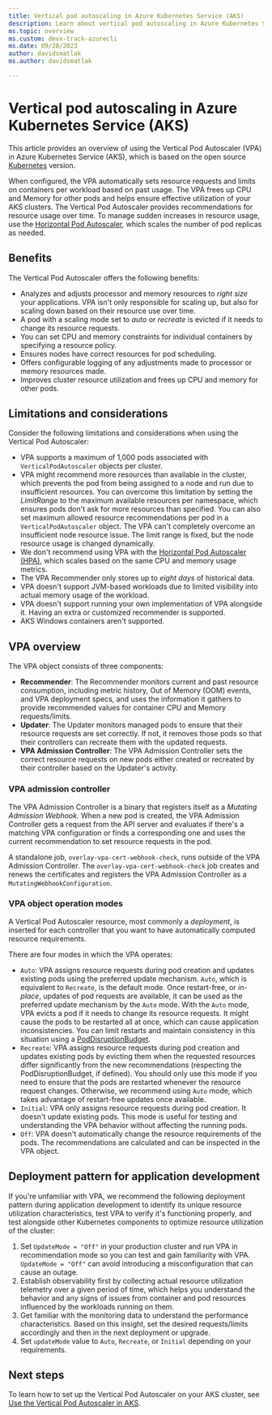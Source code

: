 ```yaml
---
title: Vertical pod autoscaling in Azure Kubernetes Service (AKS)
description: Learn about vertical pod autoscaling in Azure Kubernetes Service (AKS) using the Vertical Pod Autoscaler (VPA).
ms.topic: overview
ms.custom: devx-track-azurecli
ms.date: 09/28/2023
author: davidsmatlak
ms.author: davidsmatlak

---
```


# Vertical pod autoscaling in Azure Kubernetes Service (AKS)

This article provides an overview of using the Vertical Pod Autoscaler (VPA) in Azure Kubernetes Service (AKS), which is based on the open source [Kubernetes](https://github.com/kubernetes/autoscaler/tree/master/vertical-pod-autoscaler) version.

When configured, the VPA automatically sets resource requests and limits on containers per workload based on past usage. The VPA frees up CPU and Memory for other pods and helps ensure effective utilization of your AKS clusters. The Vertical Pod Autoscaler provides recommendations for resource usage over time. To manage sudden increases in resource usage, use the [Horizontal Pod Autoscaler][horizontal-pod-autoscaling], which scales the number of pod replicas as needed.

## Benefits

The Vertical Pod Autoscaler offers the following benefits:

* Analyzes and adjusts processor and memory resources to *right size* your applications. VPA isn't only responsible for scaling up, but also for scaling down based on their resource use over time.
* A pod with a scaling mode set to *auto* or *recreate* is evicted if it needs to change its resource requests.
* You can set CPU and memory constraints for individual containers by specifying a resource policy.
* Ensures nodes have correct resources for pod scheduling.
* Offers configurable logging of any adjustments made to processor or memory resources made.
* Improves cluster resource utilization and frees up CPU and memory for other pods.

## Limitations and considerations

Consider the following limitations and considerations when using the Vertical Pod Autoscaler:

* VPA supports a maximum of 1,000 pods associated with `VerticalPodAutoscaler` objects per cluster.
* VPA might recommend more resources than available in the cluster, which prevents the pod from being assigned to a node and run due to insufficient resources. You can overcome this limitation by setting the *LimitRange* to the maximum available resources per namespace, which ensures pods don't ask for more resources than specified. You can also set maximum allowed resource recommendations per pod in a `VerticalPodAutoscaler` object. The VPA can't completely overcome an insufficient node resource issue. The limit range is fixed, but the node resource usage is changed dynamically.
* We don't recommend using VPA with the [Horizontal Pod Autoscaler (HPA)][horizontal-pod-autoscaler-overview], which scales based on the same CPU and memory usage metrics.
* The VPA Recommender only stores up to *eight days* of historical data.
* VPA doesn't support JVM-based workloads due to limited visibility into actual memory usage of the workload.
* VPA doesn't support running your own implementation of VPA alongside it. Having an extra or customized recommender is supported.
* AKS Windows containers aren't supported.

## VPA overview

The VPA object consists of three components:

* **Recommender**: The Recommender monitors current and past resource consumption, including metric history, Out of Memory (OOM) events, and VPA deployment specs, and uses the information it gathers to provide recommended values for container CPU and Memory requests/limits.
* **Updater**: The Updater monitors managed pods to ensure that their resource requests are set correctly. If not, it removes those pods so that their controllers can recreate them with the updated requests.
* **VPA Admission Controller**: The VPA Admission Controller sets the correct resource requests on new pods either created or recreated by their controller based on the Updater's activity.

### VPA admission controller

The VPA Admission Controller is a binary that registers itself as a *Mutating Admission Webhook*. When a new pod is created, the VPA Admission Controller gets a request from the API server and evaluates if there's a matching VPA configuration or finds a corresponding one and uses the current recommendation to set resource requests in the pod.

A standalone job, `overlay-vpa-cert-webhook-check`, runs outside of the VPA Admission Controller. The `overlay-vpa-cert-webhook-check` job creates and renews the certificates and registers the VPA Admission Controller as a `MutatingWebhookConfiguration`.

### VPA object operation modes

A Vertical Pod Autoscaler resource, most commonly a *deployment*, is inserted for each controller that you want to have automatically computed resource requirements.

There are four modes in which the VPA operates:

* `Auto`: VPA assigns resource requests during pod creation and updates existing pods using the preferred update mechanism. `Auto`, which is equivalent to `Recreate`, is the default mode. Once restart-free, or *in-place*, updates of pod requests are available, it can be used as the preferred update mechanism by the `Auto` mode. With the `Auto` mode, VPA evicts a pod if it needs to change its resource requests. It might cause the pods to be restarted all at once, which can cause application inconsistencies. You can limit restarts and maintain consistency in this situation using a [PodDisruptionBudget][pod-disruption-budget].
* `Recreate`: VPA assigns resource requests during pod creation and updates existing pods by evicting them when the requested resources differ significantly from the new recommendations (respecting the PodDisruptionBudget, if defined). You should only use this mode if you need to ensure that the pods are restarted whenever the resource request changes. Otherwise, we recommend using  `Auto` mode, which takes advantage of restart-free updates once available.
* `Initial`: VPA only assigns resource requests during pod creation. It doesn't update existing pods. This mode is useful for testing and understanding the VPA behavior without affecting the running pods.
* `Off`: VPA doesn't automatically change the resource requirements of the pods. The recommendations are calculated and can be inspected in the VPA object.

## Deployment pattern for application development

If you're unfamiliar with VPA, we recommend the following deployment pattern during application development to identify its unique resource utilization characteristics, test VPA to verify it's functioning properly, and test alongside other Kubernetes components to optimize resource utilization of the cluster:

1. Set `UpdateMode = "Off"` in your production cluster and run VPA in recommendation mode so you can test and gain familiarity with VPA. `UpdateMode = "Off"` can avoid introducing a misconfiguration that can cause an outage.
2. Establish observability first by collecting actual resource utilization telemetry over a given period of time, which helps you understand the behavior and any signs of issues from container and pod resources influenced by the workloads running on them.
3. Get familiar with the monitoring data to understand the performance characteristics. Based on this insight, set the desired requests/limits accordingly and then in the next deployment or upgrade.
4. Set `updateMode` value to `Auto`, `Recreate`, or `Initial` depending on your requirements.

## Next steps

To learn how to set up the Vertical Pod Autoscaler on your AKS cluster, see [Use the Vertical Pod Autoscaler in AKS](./use-vertical-pod-autoscaler.md).

<!-- EXTERNAL LINKS -->
[pod-disruption-budget]: https://kubernetes.io/docs/concepts/workloads/pods/disruptions/

<!-- INTERNAL LINKS -->
[horizontal-pod-autoscaling]: concepts-scale.md#horizontal-pod-autoscaler
[horizontal-pod-autoscaler-overview]: concepts-scale.md#horizontal-pod-autoscaler

